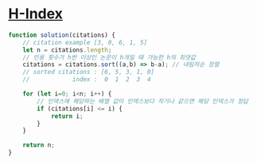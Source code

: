 # [H-Index](https://programmers.co.kr/learn/courses/30/lessons/42747)

```javascript
function solution(citations) {
    // citation example [3, 0, 6, 1, 5]
    let n = citations.length;
    // 인용 횟수가 h번 이상인 논문이 h개일 때 가능한 h의 최댓값
    citations = citations.sort((a,b) => b-a); // 내림차순 정렬
    // sorted citations : [6, 5, 3, 1, 0]
    //            index :  0  1  2  3  4

    for (let i=0; i<n; i++) {
        // 인덱스에 해당하는 배열 값이 인덱스보다 작거나 같으면 해당 인덱스가 정답
        if (citations[i] <= i) {
            return i;
        }
    }

    return n;
}
```
